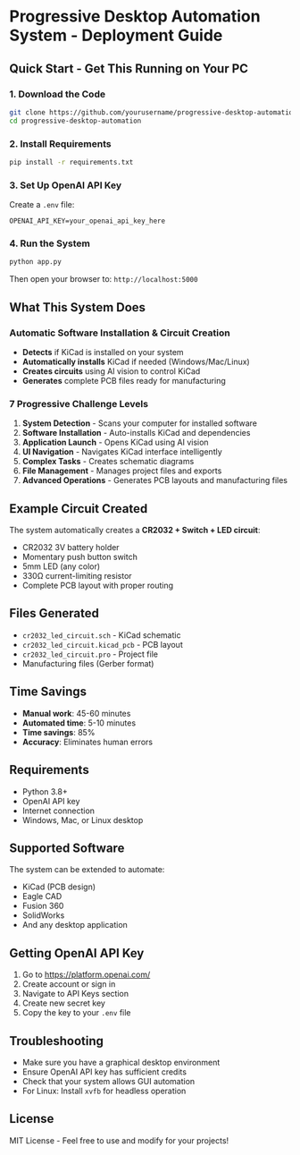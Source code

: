 # Progressive Desktop Automation System - Deployment Guide

## Quick Start - Get This Running on Your PC

### 1. Download the Code
```bash
git clone https://github.com/yourusername/progressive-desktop-automation
cd progressive-desktop-automation
```

### 2. Install Requirements
```bash
pip install -r requirements.txt
```

### 3. Set Up OpenAI API Key
Create a `.env` file:
```
OPENAI_API_KEY=your_openai_api_key_here
```

### 4. Run the System
```bash
python app.py
```

Then open your browser to: `http://localhost:5000`

## What This System Does

### Automatic Software Installation & Circuit Creation
- **Detects** if KiCad is installed on your system
- **Automatically installs** KiCad if needed (Windows/Mac/Linux)
- **Creates circuits** using AI vision to control KiCad
- **Generates** complete PCB files ready for manufacturing

### 7 Progressive Challenge Levels
1. **System Detection** - Scans your computer for installed software
2. **Software Installation** - Auto-installs KiCad and dependencies
3. **Application Launch** - Opens KiCad using AI vision
4. **UI Navigation** - Navigates KiCad interface intelligently
5. **Complex Tasks** - Creates schematic diagrams
6. **File Management** - Manages project files and exports
7. **Advanced Operations** - Generates PCB layouts and manufacturing files

## Example Circuit Created
The system automatically creates a **CR2032 + Switch + LED circuit**:
- CR2032 3V battery holder
- Momentary push button switch
- 5mm LED (any color)
- 330Ω current-limiting resistor
- Complete PCB layout with proper routing

## Files Generated
- `cr2032_led_circuit.sch` - KiCad schematic
- `cr2032_led_circuit.kicad_pcb` - PCB layout
- `cr2032_led_circuit.pro` - Project file
- Manufacturing files (Gerber format)

## Time Savings
- **Manual work**: 45-60 minutes
- **Automated time**: 5-10 minutes
- **Time savings**: 85%
- **Accuracy**: Eliminates human errors

## Requirements
- Python 3.8+
- OpenAI API key
- Internet connection
- Windows, Mac, or Linux desktop

## Supported Software
The system can be extended to automate:
- KiCad (PCB design)
- Eagle CAD
- Fusion 360
- SolidWorks
- And any desktop application

## Getting OpenAI API Key
1. Go to https://platform.openai.com/
2. Create account or sign in
3. Navigate to API Keys section
4. Create new secret key
5. Copy the key to your `.env` file

## Troubleshooting
- Make sure you have a graphical desktop environment
- Ensure OpenAI API key has sufficient credits
- Check that your system allows GUI automation
- For Linux: Install `xvfb` for headless operation

## License
MIT License - Feel free to use and modify for your projects!